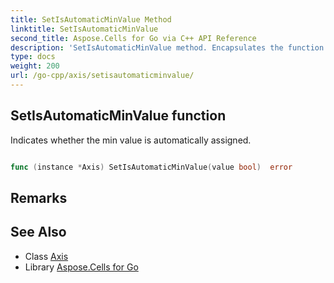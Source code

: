 ```yaml
---
title: SetIsAutomaticMinValue Method 
linktitle: SetIsAutomaticMinValue
second_title: Aspose.Cells for Go via C++ API Reference
description: 'SetIsAutomaticMinValue method. Encapsulates the function that represents setisautomaticminvalue in Go.'
type: docs
weight: 200
url: /go-cpp/axis/setisautomaticminvalue/
---
```


## SetIsAutomaticMinValue function

Indicates whether the min value is automatically assigned.

```go

func (instance *Axis) SetIsAutomaticMinValue(value bool)  error

```

## Remarks


## See Also

* Class [Axis](../)
* Library [Aspose.Cells for Go](../../)
